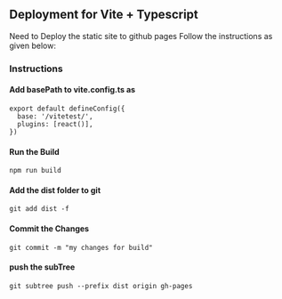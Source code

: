 ## Deployment for Vite + Typescript 

Need to Deploy the static site to github pages
Follow the instructions as given below:

### Instructions

#### Add basePath to vite.config.ts as  
```
export default defineConfig({
  base: '/vitetest/',
  plugins: [react()],
})
```

#### Run the Build
```
npm run build
```

#### Add the dist folder to git
```
git add dist -f
```

#### Commit the Changes
```
git commit -m "my changes for build"
```

#### push the subTree
```
git subtree push --prefix dist origin gh-pages
```